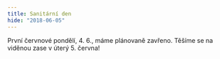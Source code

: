 ```yaml
---
title: Sanitární den
hide: "2018-06-05"
---
```


První červnové pondělí, 4. 6., máme plánovaně zavřeno. Těšíme se na viděnou zase v úterý 5. června!

